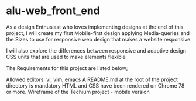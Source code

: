 # alu-web_front_end
As a design Enthusiast who loves implementing designs at the end of this project, I will create my first Mobile-first design applying Media-queries and the Sizes to use for responsive web design that makes a website responsive

I will also explore the differences between responsive and adaptive design
CSS units that are used to make elements flexible

The Requirements for this project are listed below;

Allowed editors: vi, vim, emacs
A README.md at the root of the project directory is mandatory
HTML and CSS have been rendered on Chrome 78 or more.
Wireframe of the Techium project - mobile version
